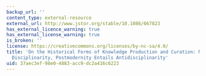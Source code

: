 ```yaml
---
backup_url: ''
content_type: external-resource
external_url: http://www.jstor.org/stable/10.1086/667823
has_external_licence_warning: true
has_external_license_warning: true
is_broken: ''
license: https://creativecommons.org/licenses/by-nc-sa/4.0/
title: 'On the Historical Forms of Knowledge Production and Curation: Modernity Entailed
  Disciplinarity, Postmodernity Entails Antidisciplinarity'
uid: 37aec3ef-98e0-4883-acc9-dc2a416c6223
---
```

